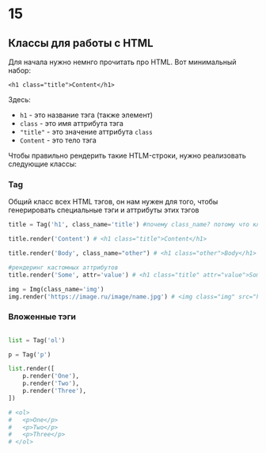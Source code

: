 # 15

## Классы для работы с HTML

Для начала нужно немнго прочитать про HTML. Вот минимальный набор: 

```
<h1 class="title">Content</h1>
```

Здесь:
 - `h1` - это название тэга (также элемент) 
 - `class` - это имя аттрибута тэга
 - `"title"` - это значение аттрибута `class`
 - `Content` - это тело тэга 

Чтобы правильно рендерить такие HTLM-строки, нужно реализовать следующие классы:

### Tag

Общий класс всех HTML тэгов, он нам нужен для того, чтобы генерировать специальные тэги и аттрибуты этих тэгов

```python
title = Tag('h1', class_name='title') #почему class_name? потому что ключевое слово class в python уже занято

title.render('Content') # <h1 class="title">Content</h1>

title.render('Body', class_name="other") # <h1 class="other">Body</h1>

#рендеринг кастомных аттрибутов
title.render('Some', attr='value') # <h1 class="title" attr="value">Some</h1>

img = Img(class_name='img')
img.render('https://image.ru/image/name.jpg') # <img class="img" src="https://image.ru/image/name.jpg" />
```

### Вложенные тэги

```python

list = Tag('ol')

p = Tag('p')

list.render([
	p.render('One'),
	p.render('Two'),
	p.render('Three'),
])

# <ol>
#   <p>One</p>
#   <p>Two</p>
#   <p>Three</p>
# </ol>
```
